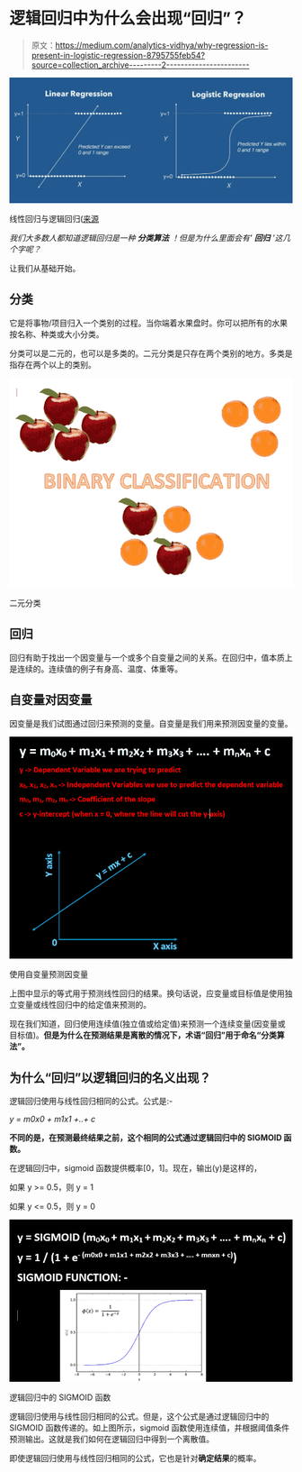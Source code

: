 # 逻辑回归中为什么会出现“回归”？

> 原文：<https://medium.com/analytics-vidhya/why-regression-is-present-in-logistic-regression-8795755feb54?source=collection_archive---------2----------------------->

![](img/82630347e6f910dcb424fdcf188b6b00.png)

线性回归与逻辑回归([来源](https://rajputhimanshu.files.wordpress.com/2018/03/linear_vs_logistic_regression.jpg)

*我们大多数人都知道逻辑回归是一种* ***分类算法*** *！但是为什么里面会有'* ***回归*** *'这几个字呢？*

让我们从基础开始。

## 分类

它是将事物/项目归入一个类别的过程。当你端着水果盘时。你可以把所有的水果按名称、种类或大小分类。

分类可以是二元的，也可以是多类的。二元分类是只存在两个类别的地方。多类是指存在两个以上的类别。

![](img/731df581b912bbaee0ac7d7113c82839.png)

二元分类

## 回归

回归有助于找出一个因变量与一个或多个自变量之间的关系。在回归中，值本质上是连续的。连续值的例子有身高、温度、体重等。

## 自变量对因变量

因变量是我们试图通过回归来预测的变量。自变量是我们用来预测因变量的变量。

![](img/da79d2d667cfe358e4525da299843e3c.png)

使用自变量预测因变量

上图中显示的等式用于预测线性回归的结果。换句话说，应变量或目标值是使用独立变量或线性回归中的给定值来预测的。

现在我们知道，回归使用连续值(独立值或给定值)来预测一个连续变量(因变量或目标值)。**但是为什么在预测结果是离散的情况下，术语“回归”用于命名“分类算法”。**

## 为什么“回归”以逻辑回归的名义出现？

逻辑回归使用与线性回归相同的公式。公式是:-

*y = m0x0 + m1x1 +..+ c*

**不同的是，在预测最终结果之前，这个相同的公式通过逻辑回归中的 SIGMOID 函数。**

在逻辑回归中，sigmoid 函数提供概率[0，1]。现在，输出(y)是这样的，

如果 y >= 0.5，则 y = 1

如果 y <= 0.5，则 y = 0

![](img/0daa2b15a77eacdb1da0e95c4084aeb6.png)

逻辑回归中的 SIGMOID 函数

逻辑回归使用与线性回归相同的公式。但是，这个公式是通过逻辑回归中的 SIGMOID 函数传递的。如上图所示，sigmoid 函数使用连续值，并根据阈值条件预测输出。这就是我们如何在逻辑回归中得到一个离散值。

即使逻辑回归使用与线性回归相同的公式，它也是针对**确定结果**的概率。